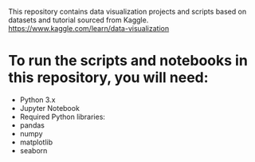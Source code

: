 This repository contains data visualization projects and scripts based on datasets and tutorial sourced from Kaggle.
https://www.kaggle.com/learn/data-visualization


# To run the scripts and notebooks in this repository, you will need:

* Python 3.x
* Jupyter Notebook
* Required Python libraries:
* pandas
* numpy
* matplotlib
* seaborn

  
